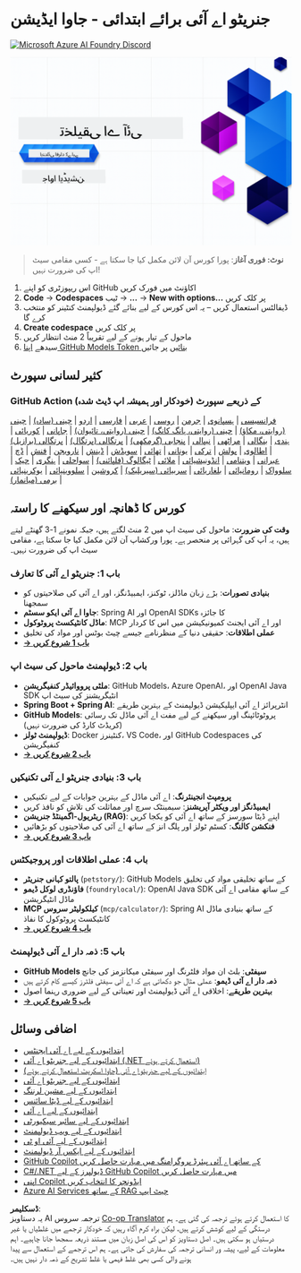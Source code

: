 <!--
CO_OP_TRANSLATOR_METADATA:
{
  "original_hash": "0f080f1f2a635610b5f6eff5a58a9590",
  "translation_date": "2025-07-25T07:37:04+00:00",
  "source_file": "README.md",
  "language_code": "ur"
}
-->
# جنریٹو اے آئی برائے ابتدائی - جاوا ایڈیشن  
[![Microsoft Azure AI Foundry Discord](https://dcbadge.limes.pink/api/server/ByRwuEEgH4)](https://discord.com/invite/ByRwuEEgH4)  

![جنریٹو اے آئی برائے ابتدائی - جاوا ایڈیشن](../../translated_images/beg-genai-series.61edc4a6b2cc54284fa2d70eda26dc0ca2669e26e49655b842ea799cd6e16d2a.ur.png)  

> **نوٹ: فوری آغاز**: پورا کورس آن لائن مکمل کیا جا سکتا ہے - کسی مقامی سیٹ اپ کی ضرورت نہیں!  
1. اس ریپوزٹری کو اپنے GitHub اکاؤنٹ میں فورک کریں  
2. **Code** → **Codespaces** ٹیب → **...** → **New with options...** پر کلک کریں  
3. ڈیفالٹس استعمال کریں – یہ اس کورس کے لیے بنائے گئے ڈیولپمنٹ کنٹینر کو منتخب کرے گا  
4. **Create codespace** پر کلک کریں  
5. ماحول کے تیار ہونے کے لیے تقریباً 2 منٹ انتظار کریں  
6. سیدھے [اپنا GitHub Models Token بنائیں](./02-SetupDevEnvironment/README.md#step-2-create-a-github-personal-access-token) پر جائیں  

## کثیر لسانی سپورٹ  

### GitHub Action کے ذریعے سپورٹ (خودکار اور ہمیشہ اپ ڈیٹ شدہ)  

[فرانسیسی](../fr/README.md) | [ہسپانوی](../es/README.md) | [جرمن](../de/README.md) | [روسی](../ru/README.md) | [عربی](../ar/README.md) | [فارسی](../fa/README.md) | [اردو](./README.md) | [چینی (سادہ)](../zh/README.md) | [چینی (روایتی، مکاؤ)](../mo/README.md) | [چینی (روایتی، ہانگ کانگ)](../hk/README.md) | [چینی (روایتی، تائیوان)](../tw/README.md) | [جاپانی](../ja/README.md) | [کوریائی](../ko/README.md) | [ہندی](../hi/README.md) | [بنگالی](../bn/README.md) | [مراٹھی](../mr/README.md) | [نیپالی](../ne/README.md) | [پنجابی (گرمکھی)](../pa/README.md) | [پرتگالی (پرتگال)](../pt/README.md) | [پرتگالی (برازیل)](../br/README.md) | [اطالوی](../it/README.md) | [پولش](../pl/README.md) | [ترکی](../tr/README.md) | [یونانی](../el/README.md) | [تھائی](../th/README.md) | [سویڈش](../sv/README.md) | [ڈینش](../da/README.md) | [نارویجن](../no/README.md) | [فنش](../fi/README.md) | [ڈچ](../nl/README.md) | [عبرانی](../he/README.md) | [ویتنامی](../vi/README.md) | [انڈونیشیائی](../id/README.md) | [ملائی](../ms/README.md) | [ٹیگالوگ (فلپائنی)](../tl/README.md) | [سواحلی](../sw/README.md) | [ہنگری](../hu/README.md) | [چیک](../cs/README.md) | [سلوواک](../sk/README.md) | [رومانیائی](../ro/README.md) | [بلغاریائی](../bg/README.md) | [سربیائی (سیریلیک)](../sr/README.md) | [کروشین](../hr/README.md) | [سلووینیائی](../sl/README.md) | [یوکرینیائی](../uk/README.md) | [برمی (میانمار)](../my/README.md)  

## کورس کا ڈھانچہ اور سیکھنے کا راستہ  

**وقت کی ضرورت**: ماحول کی سیٹ اپ میں 2 منٹ لگتے ہیں، جبکہ نمونے 1-3 گھنٹے لیتے ہیں، یہ آپ کی گہرائی پر منحصر ہے۔ پورا ورکشاپ آن لائن مکمل کیا جا سکتا ہے، مقامی سیٹ اپ کی ضرورت نہیں۔  

### **باب 1: جنریٹو اے آئی کا تعارف**  
- **بنیادی تصورات**: بڑے زبان ماڈلز، ٹوکنز، ایمبیڈنگز، اور اے آئی کی صلاحیتوں کو سمجھنا  
- **جاوا اے آئی ایکو سسٹم**: Spring AI اور OpenAI SDKs کا جائزہ  
- **ماڈل کانٹیکسٹ پروٹوکول**: MCP اور اے آئی ایجنٹ کمیونیکیشن میں اس کا کردار  
- **عملی اطلاقات**: حقیقی دنیا کے منظرنامے جیسے چیٹ بوٹس اور مواد کی تخلیق  
- **[→ باب 1 شروع کریں](./01-IntroToGenAI/README.md)**  

### **باب 2: ڈیولپمنٹ ماحول کی سیٹ اپ**  
- **ملٹی پرووائیڈر کنفیگریشن**: GitHub Models، Azure OpenAI، اور OpenAI Java SDK انٹیگریشنز کی سیٹ اپ  
- **Spring Boot + Spring AI**: انٹرپرائز اے آئی ایپلیکیشن ڈیولپمنٹ کے بہترین طریقے  
- **GitHub Models**: پروٹوٹائپنگ اور سیکھنے کے لیے مفت اے آئی ماڈل تک رسائی (کریڈٹ کارڈ کی ضرورت نہیں)  
- **ڈیولپمنٹ ٹولز**: Docker کنٹینرز، VS Code، اور GitHub Codespaces کی کنفیگریشن  
- **[→ باب 2 شروع کریں](./02-SetupDevEnvironment/README.md)**  

### **باب 3: بنیادی جنریٹو اے آئی تکنیکیں**  
- **پرومپٹ انجینئرنگ**: اے آئی ماڈل کے بہترین جوابات کے لیے تکنیکیں  
- **ایمبیڈنگز اور ویکٹر آپریشنز**: سیمینٹک سرچ اور مماثلت کی تلاش کو نافذ کریں  
- **ریٹریول-اگمینٹڈ جنریشن (RAG)**: اپنے ڈیٹا سورسز کے ساتھ اے آئی کو یکجا کریں  
- **فنکشن کالنگ**: کسٹم ٹولز اور پلگ انز کے ساتھ اے آئی کی صلاحیتوں کو بڑھائیں  
- **[→ باب 3 شروع کریں](./03-CoreGenerativeAITechniques/README.md)**  

### **باب 4: عملی اطلاقات اور پروجیکٹس**  
- **پالتو کہانی جنریٹر** (`petstory/`): GitHub Models کے ساتھ تخلیقی مواد کی تخلیق  
- **فاؤنڈری لوکل ڈیمو** (`foundrylocal/`): OpenAI Java SDK کے ساتھ مقامی اے آئی ماڈل انٹیگریشن  
- **MCP کیلکولیٹر سروس** (`mcp/calculator/`): Spring AI کے ساتھ بنیادی ماڈل کانٹیکسٹ پروٹوکول کا نفاذ  
- **[→ باب 4 شروع کریں](./04-PracticalSamples/README.md)**  

### **باب 5: ذمہ دار اے آئی ڈیولپمنٹ**  
- **GitHub Models سیفٹی**: بلٹ ان مواد فلٹرنگ اور سیفٹی میکانزمز کی جانچ  
- **ذمہ دار اے آئی ڈیمو**: عملی مثال جو دکھاتی ہے کہ اے آئی سیفٹی فلٹرز کیسے کام کرتے ہیں  
- **بہترین طریقے**: اخلاقی اے آئی ڈیولپمنٹ اور تعیناتی کے لیے ضروری رہنما اصول  
- **[→ باب 5 شروع کریں](./05-ResponsibleGenAI/README.md)**  

## اضافی وسائل  

- [ابتدائیوں کے لیے اے آئی ایجنٹس](https://github.com/microsoft/ai-agents-for-beginners)  
- [ابتدائیوں کے لیے جنریٹو اے آئی (.NET استعمال کرتے ہوئے)](https://github.com/microsoft/Generative-AI-for-beginners-dotnet)  
- [ابتدائیوں کے لیے جنریٹو اے آئی (جاوا اسکرپٹ استعمال کرتے ہوئے)](https://github.com/microsoft/generative-ai-with-javascript)  
- [ابتدائیوں کے لیے جنریٹو اے آئی](https://github.com/microsoft/generative-ai-for-beginners)  
- [ابتدائیوں کے لیے مشین لرننگ](https://aka.ms/ml-beginners)  
- [ابتدائیوں کے لیے ڈیٹا سائنس](https://aka.ms/datascience-beginners)  
- [ابتدائیوں کے لیے اے آئی](https://aka.ms/ai-beginners)  
- [ابتدائیوں کے لیے سائبر سیکیورٹی](https://github.com/microsoft/Security-101)  
- [ابتدائیوں کے لیے ویب ڈیولپمنٹ](https://aka.ms/webdev-beginners)  
- [ابتدائیوں کے لیے آئی او ٹی](https://aka.ms/iot-beginners)  
- [ابتدائیوں کے لیے ایکس آر ڈیولپمنٹ](https://github.com/microsoft/xr-development-for-beginners)  
- [GitHub Copilot کے ساتھ اے آئی پیئرڈ پروگرامنگ میں مہارت حاصل کریں](https://aka.ms/GitHubCopilotAI)  
- [C#/.NET ڈیولپرز کے لیے GitHub Copilot میں مہارت حاصل کریں](https://github.com/microsoft/mastering-github-copilot-for-dotnet-csharp-developers)  
- [اپنی Copilot ایڈونچر کا انتخاب کریں](https://github.com/microsoft/CopilotAdventures)  
- [Azure AI Services کے ساتھ RAG چیٹ ایپ](https://github.com/Azure-Samples/azure-search-openai-demo-java)  

**ڈسکلیمر**:  
یہ دستاویز AI ترجمہ سروس [Co-op Translator](https://github.com/Azure/co-op-translator) کا استعمال کرتے ہوئے ترجمہ کی گئی ہے۔ ہم درستگی کے لیے کوشش کرتے ہیں، لیکن براہ کرم آگاہ رہیں کہ خودکار ترجمے میں غلطیاں یا غیر درستیاں ہو سکتی ہیں۔ اصل دستاویز کو اس کی اصل زبان میں مستند ذریعہ سمجھا جانا چاہیے۔ اہم معلومات کے لیے، پیشہ ور انسانی ترجمہ کی سفارش کی جاتی ہے۔ ہم اس ترجمے کے استعمال سے پیدا ہونے والی کسی بھی غلط فہمی یا غلط تشریح کے ذمہ دار نہیں ہیں۔